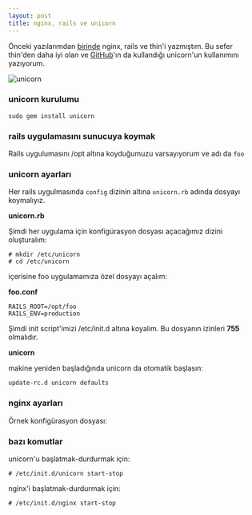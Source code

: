 ```yaml
---
layout: post
title: nginx, rails ve unicorn
---
```


Önceki yazılarımdan [birinde](http://ecylmz.com/107/nginx-rails-ve-thin/) nginx, rails ve thin'i yazmıştım. Bu sefer
thin'den daha iyi olan ve [GitHub](https://github.com/blog/517-unicorn)'ın da kullandığı unicorn'un kullanımını yazıyorum.

![unicorn](http://ecylmz.com/file/angry-unicorn-github.png)

### unicorn kurulumu

	sudo gem install unicorn

### rails uygulamasını sunucuya koymak

Rails uygulumasını /opt altına koyduğumuzu varsayıyorum ve adı da `foo`

### unicorn ayarları

Her rails uygulmasında `config` dizinin altına `unicorn.rb` adında dosyayı
koymalıyız.

**unicorn.rb**

<script src="https://gist.github.com/1621720.js"> </script>

Şimdi her uygulama için konfigürasyon dosyası açacağımız dizini oluşturalım:

	# mkdir /etc/unicorn
	# cd /etc/unicorn

içerisine foo uygulamamıza özel dosyayı açalım:

**foo.conf**

	RAILS_ROOT=/opt/foo
	RAILS_ENV=production

Şimdi init script'imizi /etc/init.d altına koyalım. Bu dosyanın izinleri **755**
olmalıdır.

**unicorn**

<script src="https://gist.github.com/1620127.js"> </script>


makine yeniden başladığında unicorn da otomatik başlasın:

	update-rc.d unicorn defaults

### nginx ayarları

Örnek konfigürasyon dosyası:

<script src="https://gist.github.com/1621565.js"> </script>

### bazı komutlar

unicorn'u başlatmak-durdurmak için:

	# /etc/init.d/unicorn start-stop

nginx'i başlatmak-durdurmak için:

	# /etc/init.d/nginx start-stop
